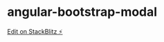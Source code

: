 # angular-bootstrap-modal

[Edit on StackBlitz ⚡️](https://stackblitz.com/edit/angular-bootstrap-modal-3qtlxr)